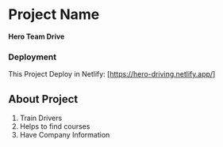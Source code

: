 # Project Name

**Hero Team Drive**

### Deployment

This Project Deploy in Netlify: [https://hero-driving.netlify.app/]

## About Project
1. Train Drivers
2. Helps to find courses
3. Have Company Information





